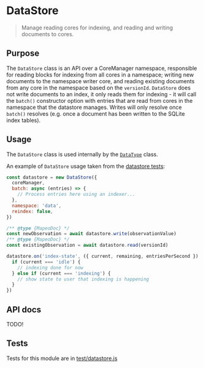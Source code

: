 # DataStore

> Manage reading cores for indexing, and reading and writing documents to cores.

## Purpose

The `DataStore` class is an API over a CoreManager namespace, responsible for reading blocks for indexing from all cores in a namespace; writing new documents to the namespace writer core, and reading existing documents from any core in the namespace based on the `versionId`. `DataStore` does not write documents to an index, it only reads them for indexing - it will call the `batch()` constructor option with entries that are read from cores in the namespace that the datastore manages. Writes will only resolve once `batch()` resolves (e.g. once a document has been written to the SQLite index tables).

## Usage

The `DataStore` class is used internally by the [`DataType`](../datatype/) class.

An example of `DataStore` usage taken from the [datastore tests](../../test/datastore.js):

```js
const datastore = new DataStore({
  coreManager,
  batch: async (entries) => {
    // Process entries here using an indexer...
  },
  namespace: 'data',
  reindex: false,
})

/** @type {MapeoDoc} */
const newObservation = await datastore.write(observationValue)
/** @type {MapeoDoc} */
const existingObservation = await datastore.read(versionId)

datastore.on('index-state', ({ current, remaining, entriesPerSecond }) => {
  if (current === 'idle') {
    // indexing done for now
  } else if (current === 'indexing') {
    // show state to user that indexing is happening
  }
})
```

## API docs

TODO!

## Tests

Tests for this module are in [test/datastore.js](../../test/datastore.js)
